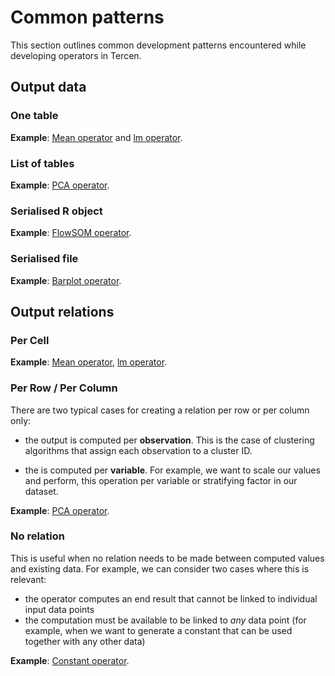 # Common patterns

This section outlines common development patterns encountered while developing
operators in Tercen.

## Output data

### One table

__Example__: [Mean operator](https://github.com/tercen/mean_operator) and 
[lm operator](https://github.com/tercen/lm_operator).

### List of tables

__Example__: [PCA operator](https://github.com/tercen/pca_operator).

### Serialised R object

__Example__: [FlowSOM operator](https://github.com/tercen/flowsom_operator).

###  Serialised file

__Example__: [Barplot operator](https://github.com/tercen/barplot_operator).

## Output relations

### Per Cell

__Example__: [Mean operator](https://github.com/tercen/mean_operator), [lm operator](https://github.com/tercen/lm_operator).

### Per Row / Per Column

There are two typical cases for creating a relation per row or per column only:

* the output is computed per __observation__. This is the case of clustering 
algorithms that assign each observation to a cluster ID.

* the is computed per __variable__. For example, we want to scale our values and 
perform, this operation per variable or stratifying factor in our dataset.

__Example__: [PCA operator](https://github.com/tercen/pca_operator).

### No relation

This is useful when no relation needs to be made between computed values and existing
data. For example, we can consider two cases where this is relevant:

* the operator computes an end result that cannot be linked to individual input
data points
* the computation must be available to be linked to _any_ data point (for example,
when we want to generate a constant that can be used together with any other data)

__Example__: [Constant operator](https://github.com/tercen/constant_operator).
